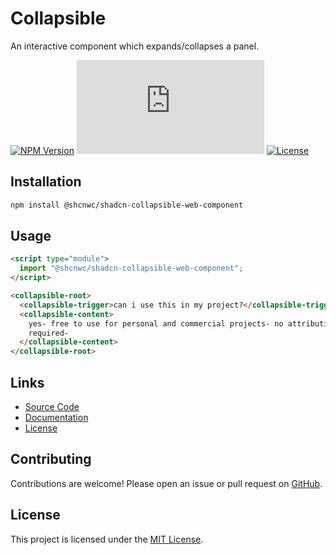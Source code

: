# Collapsible

An interactive component which expands/collapses a panel.

[![NPM Version](https://img.shields.io/npm/v/@shcnwc/shadcn-collapsible-web-component.svg)](https://www.npmjs.com/package/@shcnwc/shadcn-collapsible-web-component)
[![Package Size](https://img.badgesize.io/https://unpkg.com/@shcnwc/shadcn-collapsible-web-component/index.js?compression=gzip)](https://www.npmjs.com/package/@shcnwc/shadcn-collapsible-web-component)
[![License](https://img.shields.io/npm/l/@shcnwc/shadcn-collapsible-web-component.svg)](https://github.com/shcnwc/shadcn-web-components/blob/main/LICENSE)


## Installation

```bash
npm install @shcnwc/shadcn-collapsible-web-component
```

## Usage

```html
<script type="module">
  import "@shcnwc/shadcn-collapsible-web-component";
</script>

<collapsible-root>
  <collapsible-trigger>can i use this in my project?</collapsible-trigger>
  <collapsible-content>
    yes- free to use for personal and commercial projects- no attribution
    required-
  </collapsible-content>
</collapsible-root>
```

## Links

- [Source Code](https://github.com/shcnwc/shadcn-web-components/tree/main/dist/collapsible)
- [Documentation](https://github.com/shcnwc/shadcn-web-components)
- [License](https://github.com/shcnwc/shadcn-web-components/blob/main/LICENSE)

## Contributing

Contributions are welcome! Please open an issue or pull request on [GitHub](https://github.com/shcnwc/shadcn-web-components).

## License

This project is licensed under the [MIT License](https://github.com/shcnwc/shadcn-web-components/blob/main/LICENSE).

